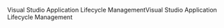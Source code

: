 <span data-ttu-id="cce9f-101">Visual Studio Application Lifecycle Management</span><span class="sxs-lookup"><span data-stu-id="cce9f-101">Visual Studio Application Lifecycle Management</span></span>